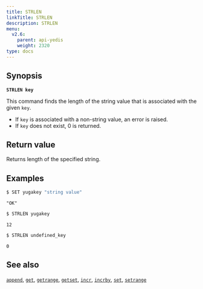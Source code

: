 ```yaml
---
title: STRLEN
linkTitle: STRLEN
description: STRLEN
menu:
  v2.6:
    parent: api-yedis
    weight: 2320
type: docs
---
```


## Synopsis

**`STRLEN key`**

This command finds the length of the string value that is associated with the given `key`.

- If `key` is associated with a non-string value, an error is raised.
- If `key` does not exist, 0 is returned.

## Return value

Returns length of the specified string.

## Examples

```sh
$ SET yugakey "string value"
```

```
"OK"
```

```sh
$ STRLEN yugakey
```

```
12
```

```sh
$ STRLEN undefined_key
```

```
0
```

## See also

[`append`](../append/), [`get`](../get/), [`getrange`](../getrange/), [`getset`](../getset/), [`incr`](../incr/), [`incrby`](../incrby/), [`set`](../set/), [`setrange`](../setrange/)
